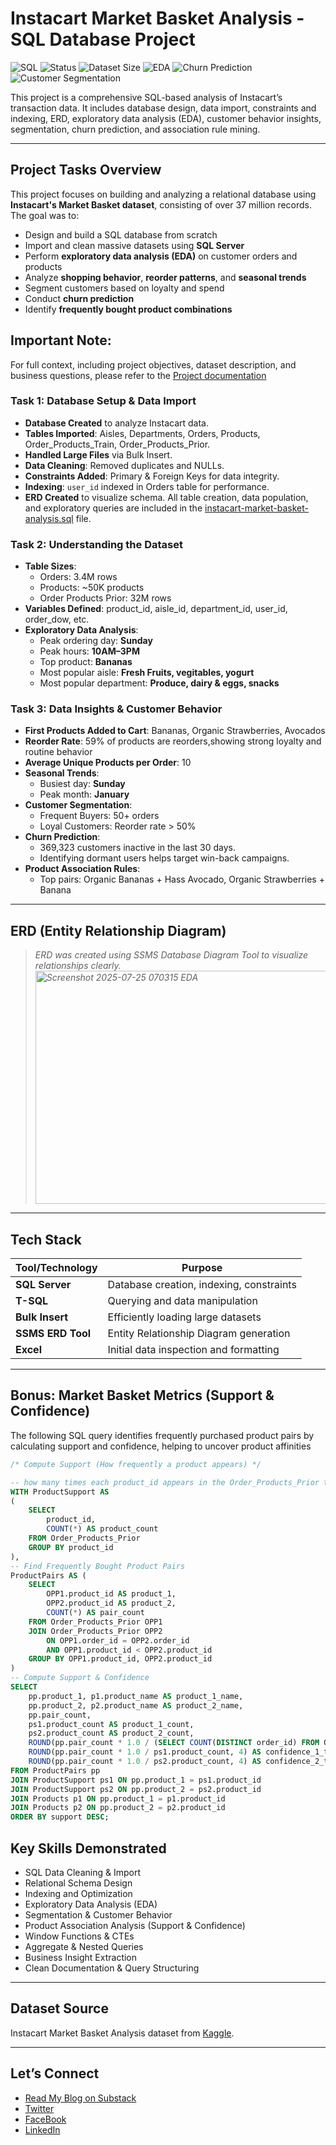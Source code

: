 # Instacart Market Basket Analysis - SQL Database Project

![SQL](https://img.shields.io/badge/Database-SQL--Server-blue?logo=MicrosoftSQLServer&style=flat-square)
![Status](https://img.shields.io/badge/Project-Completed-brightgreen?style=flat-square)
![Dataset Size](https://img.shields.io/badge/Dataset-37M+_Records-orange?style=flat-square)
![EDA](https://img.shields.io/badge/EDA-Included-yellow?style=flat-square)
![Churn Prediction](https://img.shields.io/badge/Churn_Analysis-Included-red?style=flat-square)
![Customer Segmentation](https://img.shields.io/badge/Segmentation-Included-purple?style=flat-square)

This project is a comprehensive SQL-based analysis of Instacart’s transaction data. It includes database design, data import, constraints and indexing, ERD, exploratory data analysis (EDA), customer behavior insights, segmentation, churn prediction, and association rule mining.

---

## Project Tasks Overview

This project focuses on building and analyzing a relational database using **Instacart's Market Basket dataset**, consisting of over 37 million records. The goal was to:

- Design and build a SQL database from scratch
- Import and clean massive datasets using **SQL Server**
- Perform **exploratory data analysis (EDA)** on customer orders and products
- Analyze **shopping behavior**, **reorder patterns**, and **seasonal trends**
- Segment customers based on loyalty and spend
- Conduct **churn prediction**
- Identify **frequently bought product combinations**

## Important Note:
For full context, including project objectives, dataset description, and business questions, please refer to the [Project documentation](Instacart%20Market%20Basket%20Analysis%20Documentation.md)

### Task 1: Database Setup & Data Import

- **Database Created** to analyze Instacart data.
- **Tables Imported**: Aisles, Departments, Orders, Products, Order_Products_Train, Order_Products_Prior.
- **Handled Large Files** via Bulk Insert.
- **Data Cleaning**: Removed duplicates and NULLs.
- **Constraints Added**: Primary & Foreign Keys for data integrity.
- **Indexing**: `user_id` indexed in Orders table for performance.
- **ERD Created** to visualize schema.
All table creation, data population, and exploratory queries are included in the [instacart-market-basket-analysis.sql](Instacart%20Market%20Basket%20Analysis.sql) file.

### Task 2: Understanding the Dataset

- **Table Sizes**:
  - Orders: 3.4M rows
  - Products: ~50K products
  - Order Products Prior: 32M rows
- **Variables Defined**: product_id, aisle_id, department_id, user_id, order_dow, etc.
- **Exploratory Data Analysis**:
  - Peak ordering day: **Sunday**
  - Peak hours: **10AM–3PM**
  - Top product: **Bananas**
  - Most popular aisle: **Fresh Fruits, vegitables, yogurt**
  - Most popular department: **Produce, dairy & eggs, snacks**

### Task 3: Data Insights & Customer Behavior

- **First Products Added to Cart**: Bananas, Organic Strawberries, Avocados
- **Reorder Rate**: 59% of products are reorders,showing strong loyalty and routine behavior
- **Average Unique Products per Order**: 10
- **Seasonal Trends**:
  - Busiest day: **Sunday**
  - Peak month: **January**
- **Customer Segmentation**:
  - Frequent Buyers: 50+ orders
  - Loyal Customers: Reorder rate > 50%
- **Churn Prediction**:
  - 369,323 customers inactive in the last 30 days.
  - Identifying dormant users helps target win-back campaigns.
- **Product Association Rules**:
  - Top pairs: Organic Bananas + Hass Avocado, Organic Strawberries + Banana

---

## ERD (Entity Relationship Diagram)
> _ERD was created using SSMS Database Diagram Tool to visualize relationships clearly._  
> _<img width="767" height="373" alt="Screenshot 2025-07-25 070315 EDA" src="https://github.com/user-attachments/assets/c936bfd1-ff2d-44f7-89b0-4774a9e542d1" />_

---

## Tech Stack

| Tool/Technology        | Purpose                                  |
|------------------------|------------------------------------------|
| **SQL Server**         | Database creation, indexing, constraints |
| **T-SQL**              | Querying and data manipulation           |
| **Bulk Insert**        | Efficiently loading large datasets       |
| **SSMS ERD Tool**      | Entity Relationship Diagram generation   |
| **Excel**              | Initial data inspection and formatting   |

---

## Bonus: Market Basket Metrics (Support & Confidence)

The following SQL query identifies frequently purchased product pairs by calculating support and confidence, helping to uncover product affinities

``` sql
/* Compute Support (How frequently a product appears) */

-- how many times each product_id appears in the Order_Products_Prior table
WITH ProductSupport AS 
(
    SELECT 
        product_id, 
        COUNT(*) AS product_count
    FROM Order_Products_Prior
    GROUP BY product_id
),
-- Find Frequently Bought Product Pairs
ProductPairs AS (
    SELECT 
        OPP1.product_id AS product_1,
        OPP2.product_id AS product_2,
        COUNT(*) AS pair_count
    FROM Order_Products_Prior OPP1
    JOIN Order_Products_Prior OPP2 
        ON OPP1.order_id = OPP2.order_id 
        AND OPP1.product_id < OPP2.product_id
    GROUP BY OPP1.product_id, OPP2.product_id
)
-- Compute Support & Confidence 
SELECT 
    pp.product_1, p1.product_name AS product_1_name,
    pp.product_2, p2.product_name AS product_2_name,
    pp.pair_count,
    ps1.product_count AS product_1_count,
    ps2.product_count AS product_2_count,
    ROUND(pp.pair_count * 1.0 / (SELECT COUNT(DISTINCT order_id) FROM Order_Products_Prior), 4) AS support, 
    ROUND(pp.pair_count * 1.0 / ps1.product_count, 4) AS confidence_1_to_2,
    ROUND(pp.pair_count * 1.0 / ps2.product_count, 4) AS confidence_2_to_1
FROM ProductPairs pp
JOIN ProductSupport ps1 ON pp.product_1 = ps1.product_id
JOIN ProductSupport ps2 ON pp.product_2 = ps2.product_id
JOIN Products p1 ON pp.product_1 = p1.product_id
JOIN Products p2 ON pp.product_2 = p2.product_id
ORDER BY support DESC;
```

## Key Skills Demonstrated

- SQL Data Cleaning & Import  
- Relational Schema Design  
- Indexing and Optimization  
- Exploratory Data Analysis (EDA)  
- Segmentation & Customer Behavior  
- Product Association Analysis (Support & Confidence)  
- Window Functions & CTEs  
- Aggregate & Nested Queries  
- Business Insight Extraction  
- Clean Documentation & Query Structuring  

---

## Dataset Source

Instacart Market Basket Analysis dataset from [Kaggle](https://www.kaggle.com/datasets/psparks/instacart-market-basket-analysis).

---

## Let’s Connect

- [Read My Blog on Substack](https://substack.com/@theanalysisangle)
- [Twitter](https://x.com/Anastasia_Nmeso)  
- [FaceBook](https://www.facebook.com/share/16JoCo9x4F/)  
- [LinkedIn](www.linkedin.com/in/anastasia-nmesoma-947b20317)
